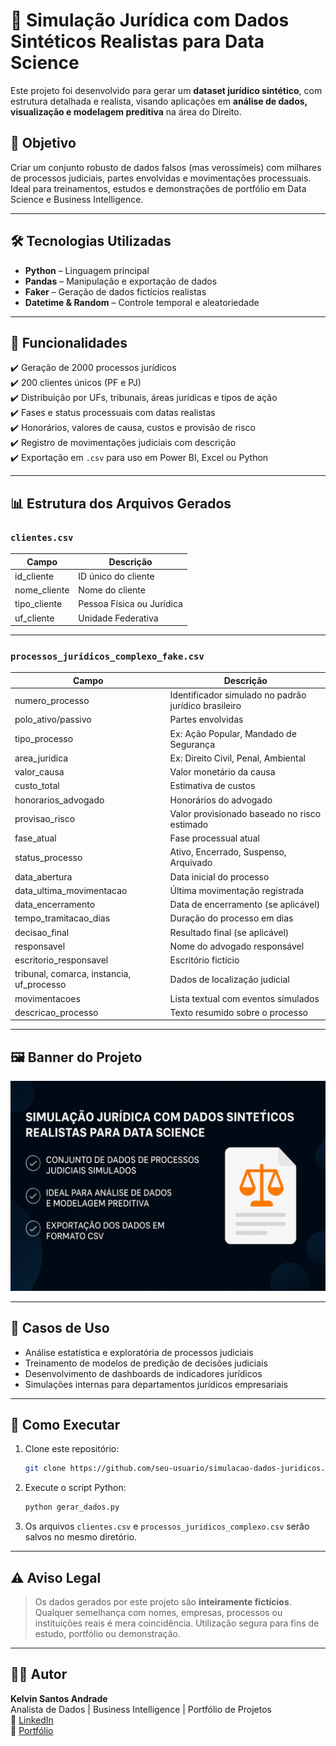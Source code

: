 
# 🧠 Simulação Jurídica com Dados Sintéticos Realistas para Data Science

Este projeto foi desenvolvido para gerar um **dataset jurídico sintético**, com estrutura detalhada e realista, visando aplicações em **análise de dados, visualização e modelagem preditiva** na área do Direito.

## 📌 Objetivo

Criar um conjunto robusto de dados falsos (mas verossímeis) com milhares de processos judiciais, partes envolvidas e movimentações processuais. Ideal para treinamentos, estudos e demonstrações de portfólio em Data Science e Business Intelligence.

---

## 🛠️ Tecnologias Utilizadas

- **Python** – Linguagem principal
- **Pandas** – Manipulação e exportação de dados
- **Faker** – Geração de dados fictícios realistas
- **Datetime & Random** – Controle temporal e aleatoriedade

---

## 🧰 Funcionalidades

✔️ Geração de 2000 processos jurídicos  
✔️ 200 clientes únicos (PF e PJ)  
✔️ Distribuição por UFs, tribunais, áreas jurídicas e tipos de ação  
✔️ Fases e status processuais com datas realistas  
✔️ Honorários, valores de causa, custos e provisão de risco  
✔️ Registro de movimentações judiciais com descrição  
✔️ Exportação em `.csv` para uso em Power BI, Excel ou Python

---

## 📊 Estrutura dos Arquivos Gerados

### `clientes.csv`

| Campo         | Descrição                         |
|---------------|-----------------------------------|
| id_cliente    | ID único do cliente               |
| nome_cliente  | Nome do cliente                   |
| tipo_cliente  | Pessoa Física ou Jurídica         |
| uf_cliente    | Unidade Federativa                |

---

### `processos_juridicos_complexo_fake.csv`

| Campo                     | Descrição                                           |
|--------------------------|-----------------------------------------------------|
| numero_processo          | Identificador simulado no padrão jurídico brasileiro |
| polo_ativo/passivo       | Partes envolvidas                                   |
| tipo_processo            | Ex: Ação Popular, Mandado de Segurança              |
| area_juridica            | Ex: Direito Civil, Penal, Ambiental                 |
| valor_causa              | Valor monetário da causa                           |
| custo_total              | Estimativa de custos                               |
| honorarios_advogado      | Honorários do advogado                             |
| provisao_risco           | Valor provisionado baseado no risco estimado       |
| fase_atual               | Fase processual atual                              |
| status_processo          | Ativo, Encerrado, Suspenso, Arquivado              |
| data_abertura            | Data inicial do processo                           |
| data_ultima_movimentacao | Última movimentação registrada                      |
| data_encerramento        | Data de encerramento (se aplicável)                |
| tempo_tramitacao_dias    | Duração do processo em dias                        |
| decisao_final            | Resultado final (se aplicável)                     |
| responsavel              | Nome do advogado responsável                       |
| escritorio_responsavel   | Escritório fictício                                 |
| tribunal, comarca, instancia, uf_processo | Dados de localização judicial     |
| movimentacoes            | Lista textual com eventos simulados                |
| descricao_processo       | Texto resumido sobre o processo                    |

---

## 🖼️ Banner do Projeto

![Banner](A_digital_graphic_design_banner_titled_Simulação_.png)

---

## 🎯 Casos de Uso

- Análise estatística e exploratória de processos judiciais
- Treinamento de modelos de predição de decisões judiciais
- Desenvolvimento de dashboards de indicadores jurídicos
- Simulações internas para departamentos jurídicos empresariais

---

## 🧪 Como Executar

1. Clone este repositório:
   ```bash
   git clone https://github.com/seu-usuario/simulacao-dados-juridicos.git
   ```

2. Execute o script Python:
   ```bash
   python gerar_dados.py
   ```

3. Os arquivos `clientes.csv` e `processos_juridicos_complexo.csv` serão salvos no mesmo diretório.

---

## ⚠️ Aviso Legal

> Os dados gerados por este projeto são **inteiramente fictícios**. Qualquer semelhança com nomes, empresas, processos ou instituições reais é mera coincidência. Utilização segura para fins de estudo, portfólio ou demonstração.

---

## 👨‍💼 Autor

**Kelvin Santos Andrade**  
Analista de Dados | Business Intelligence | Portfólio de Projetos  
🔗 [LinkedIn](https://www.linkedin.com/in/kelvinandradeworks/)  
🔗 [Portfólio](https://ksaworks.github.io/portfolio_projetos/)
